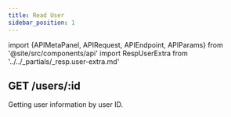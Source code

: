```yaml
---
title: Read User
sidebar_position: 1
---
```


import {APIMetaPanel, APIRequest, APIEndpoint, APIParams} from '@site/src/components/api'
import RespUserExtra from '../../_partials/_resp.user-extra.md'

## GET /users/:id

Getting user information by user ID.

<APIEndpoint url="/users/:id" />

<APIMetaPanel scope="PROFILE:READ" scopeNote="If the `PHONE:READ` permission granted, you will obtain the user's mobile phone number"/>

<APIParams
  p-id="The user's UUID who you are reading."
  p-id-required={true}
/>

<APIRequest title="Get User Information by $USER_ID" url="/users/$USER_ID"/>

<RespUserExtra />
